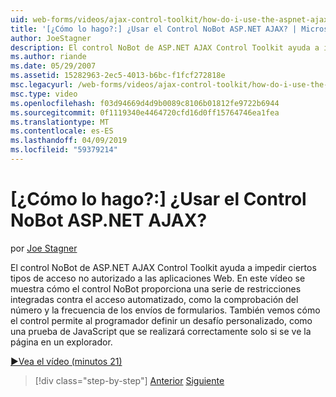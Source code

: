 ```yaml
---
uid: web-forms/videos/ajax-control-toolkit/how-do-i-use-the-aspnet-ajax-nobot-control
title: '[¿Cómo lo hago?:] ¿Usar el Control NoBot ASP.NET AJAX? | Microsoft Docs'
author: JoeStagner
description: El control NoBot de ASP.NET AJAX Control Toolkit ayuda a impedir ciertos tipos de acceso no autorizado a las aplicaciones Web. En este vídeo veremos cómo...
ms.author: riande
ms.date: 05/29/2007
ms.assetid: 15282963-2ec5-4013-b6bc-f1fcf272818e
msc.legacyurl: /web-forms/videos/ajax-control-toolkit/how-do-i-use-the-aspnet-ajax-nobot-control
msc.type: video
ms.openlocfilehash: f03d94669d4d9b0089c8106b01812fe9722b6944
ms.sourcegitcommit: 0f1119340e4464720cfd16d0ff15764746ea1fea
ms.translationtype: MT
ms.contentlocale: es-ES
ms.lasthandoff: 04/09/2019
ms.locfileid: "59379214"
---
```

# <a name="how-do-i-use-the-aspnet-ajax-nobot-control"></a>[¿Cómo lo hago?:] ¿Usar el Control NoBot ASP.NET AJAX?

por [Joe Stagner](https://github.com/JoeStagner)

El control NoBot de ASP.NET AJAX Control Toolkit ayuda a impedir ciertos tipos de acceso no autorizado a las aplicaciones Web. En este vídeo se muestra cómo el control NoBot proporciona una serie de restricciones integradas contra el acceso automatizado, como la comprobación del número y la frecuencia de los envíos de formularios. También vemos cómo el control permite al programador definir un desafío personalizado, como una prueba de JavaScript que se realizará correctamente solo si se ve la página en un explorador.

[&#9654;Vea el vídeo (minutos 21)](https://channel9.msdn.com/Blogs/ASP-NET-Site-Videos/how-do-i-use-the-aspnet-ajax-nobot-control)

> [!div class="step-by-step"]
> [Anterior](how-do-i-use-the-aspnet-ajax-mutuallyexclusive-checkbox-extender.md)
> [Siguiente](how-do-i-use-the-aspnet-ajax-listsearch-extender.md)
